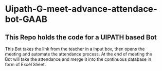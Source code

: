 # Uipath-G-meet-advance-attendace-bot-GAAB

## This Repo holds the code for a UIPATH based Bot

This Bot takes the link from the teacher in a input box, then opens the meeting and automate the attendance process.
At the end of meeting the Bot will take the attendance and merge it into the continuous database in form of Excel Sheet. 
